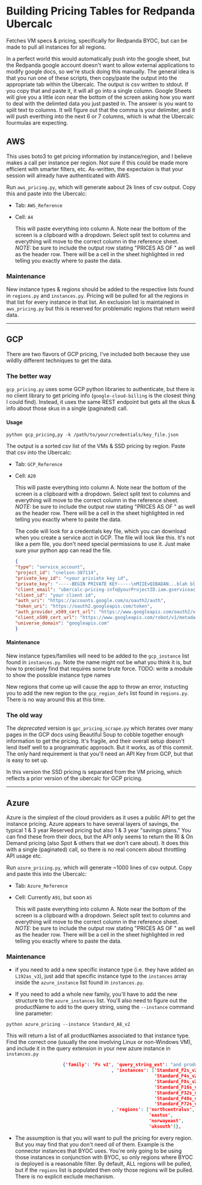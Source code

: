 # Building Pricing Tables for Redpanda Ubercalc

Fetches VM specs &amp; pricing, specifically for Redpanda BYOC, but can be made to pull all instances for all regions.

In a perfect world this would automatically push into the google sheet, but the Redpanda google account doesn't want to allow external applications to modify google docs, so we're stuck doing this manually.   The general idea is that you run one of these scripts, then copy/paste the output into the appropriate tab within the Ubercalc.   The output is csv written to stdout.   If you copy that and paste it, it will all go into a single column.   Google Sheets will give you a little icon near the bottom of the screen asking how you want to deal with the delimted data you just pasted in.  The answer is you want to split text to columns.   It will figure out that the comma is your delimiter, and it will push everthing into the next 6 or 7 columns, which is what the Ubercalc fourmulas are expecting.


## AWS

This uses boto3 to get pricing information by instance/region, and I believe makes a call per instance per region.  Not sure if this could be made more efficient with smarter filters, etc.   As-written, the expectaion is that your session will already have authenticated with AWS.  

Run `aws_pricing.py`, which will generate aabout 2k lines of csv output.   Copy this and paste into the Ubercalc: 
* Tab: `AWS_Reference`
* Cell: `A4`

  This will paste everything into column A.   Note near the bottom of the screen is a clipboard with a dropdown.   Select split text to columns and everything will move to the correct column in the reference sheet.
  *NOTE:*  be sure to include the output row stating "PRICES AS OF <date>" as well as the header row.   There will be a cell in the sheet highlighted in red telling you exactly where to paste the data.

### Maintenance

New instance types & regions should be added to the respective lists found in `regions.py` and `instances.py`.   Pricing will be pulled for all the regions in that list for every instance in that list.  An exclusion list is maintained in `aws_pricing.py` but this is reserved for problematic regions that return weird data.

---

## GCP

There are two flavors of GCP pricing, I've included both because they use wildlly different techniques to get the data.  


### The better way

`gcp_pricing.py`  uses some GCP python libraries to authenticate, but there is no client library to get pricing info (`google-cloud-billing` is the closest thing I could find).   Instead, it uses the same REST endpoint but gets all the skus & info about those skus in a single (paginated) call.   

#### Usage

`python gcp_pricing,py -k /path/to/your/credentials/key_file.json`

The output is a sorted csv list of the VMs & SSD pricing by region.  Paste that csv into the Ubercalc:
* Tab: `GCP_Reference`
* Cell: `A20`

  This will paste everything into column A.   Note near the bottom of the screen is a clipboard with a dropdown.   Select split text to columns and everything will move to the correct column in the reference sheet.
  *NOTE:*  be sure to include the output row stating "PRICES AS OF <date>" as well as the header row.   There will be a cell in the sheet highlighted in red telling you exactly where to paste the data.


  The code will look for a credentials key file, which you can download when you create a service acct in GCP.  The file will look like this.  It's not like a pem file, you don't need special permissions to use it.  Just make sure your python app can read the file.

  ```json
  {
  "type": "service_account",
  "project_id": "cnelson-387114",
  "private_key_id": "<your priviate key id",
  "private_key": "-----BEGIN PRIVATE KEY-----\nMIIEvQIBADAN...blah blah blah...veGRz7GChmx/dk=\n-----END PRIVATE KEY-----\n",
  "client_email": "ubercalc-pricing-info@yourProjectID.iam.gserviceaccount.com",
  "client_id": "your client id",
  "auth_uri": "https://accounts.google.com/o/oauth2/auth",
  "token_uri": "https://oauth2.googleapis.com/token",
  "auth_provider_x509_cert_url": "https://www.googleapis.com/oauth2/v1/certs",
  "client_x509_cert_url": "https://www.googleapis.com/robot/v1/metadata/x509/ubercalc-pricing-info%40yourProjectID.iam.gserviceaccount.com",
  "universe_domain": "googleapis.com"
  }
  ```


#### Maintenance

New instance types/families will need to be added to the `gcp_instance` list found in `instances.py`.  Note the name might not be what you think it is, but how to precisely find that requires some brute force.
TODO:  write a module to show the possible instance type names

New regions that come up will cause the app to throw an error, instucting you to add the new region to the `gcp_region_defs` list found in `regions.py`.   There is no way around this at this time.


### The old way

The _deprecated_ version is `gpc_pricing_scrape.py` which iterates over many pages in the GCP docs using Beautiful Soup to cobble together enough information to get the pricing.   It's fragile, and their overall setup doesn't lend itself well to a programmatic approach.   But it works, as of this commit.   The only hard requirement is that you'll need an API Key from GCP, but that is easy to set up.

In this version the SSD pricing is separated from the VM pricing, which reflects a prior version of the ubercalc for GCP pricing. 

---

## Azure

Azure is the simplest of the cloud providers as it uses a public API to get the instance pricing.   Azure appears to have several layers of savings, the typical 1 & 3 year Reserved pricing but also 1 & 3 year "savings plans."   You can find these from their docs, but the API only seems to return the RI & On Demand pricing (also Spot & others that we don't care about).  It does this with a single (paginated) call, so there is no real concern about throttling API usage etc.

Run `azure_pricing.py`, which will generate ~1000 lines of csv output.  Copy and paste this into the Ubercalc:
* Tab: `Azure_Reference`
* Cell: Currently `A91`, but soon `A5`

  This will paste everything into column A.   Note near the bottom of the screen is a clipboard with a dropdown.   Select split text to columns and everything will move to the correct column in the reference sheet.
  *NOTE:*  be sure to include the output row stating "PRICES AS OF <date>" as well as the header row.   There will be a cell in the sheet highlighted in red telling you exactly where to paste the data.


### Maintenance

* if you need to add a new specific instance type (i.e. they have added an `L192as_v3`), just add that specific instance type to the `instances` array inside the `azure_instance` list found in `instances.py`.

* If you need to add a whole new family, you'll have to add the new structure to the `azure_instances` list.  You'll also need to figure out the productName to add to the query string, using the `--instance` command line parameter:

`python azure_pricing --instance Standard_A8_v2`

This will return a list of all productNames associated to that instance type.  Find the correct one (usually the one involving Linux or non-Windows VM), and include it in the query extension in your new azure instance in `instances.py`

```json
                     {'family': 'Fs v2', 'query_string_ext': "and productName eq 'Virtual Machines FSv2 Series'"
                                       , 'instances': ['Standard_F2s_v2',
                                                       'Standard_F4s_v2',
                                                       'Standard_F8s_v2',
                                                       'Standard_F16s_v2',
                                                       'Standard_F32s_v2',
                                                       'Standard_F48s_v2',
                                                       'Standard_F72s_v2']
                                       , 'regions': ['northcentralus',
                                                     'eastus',
                                                     'norwayeast',
                                                     'uksouth']},
```


* The assumption is that you will want to pull the pricing for every region.  But you may find that you don't need _all_ of them.   Example is the connector instances that BYOC uses.   You're only going to be using those instances in conjunction with BYOC, so only regions where BYOC is deployed is a reasonable filter.   By default, ALL regions will be pulled, but if the `regions` list is populated then only those regions will be pulled.  There is no explicit exclude mechanism.
